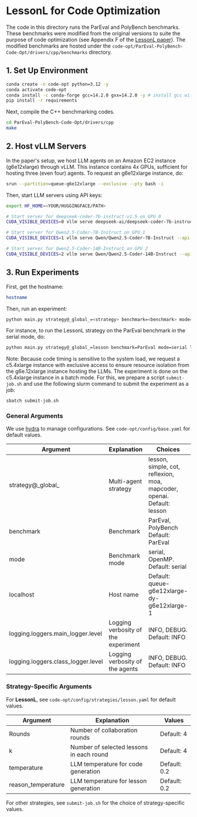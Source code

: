 # LessonL for Code Optimization

The code in this directory runs the ParEval and PolyBench benchmarks. These benchmarks were modified from the original versions to suite the purpose of code optimization (see Appendix F of the [LessonL paper](https://arxiv.org/pdf/2505.23946)). The modified benchmarks are hosted under the `code-opt/ParEval-PolyBench-Code-Opt/drivers/cpp/benchmarks` directory.

## 1. Set Up Environment
```bash
conda create -n code-opt python=3.12 -y
conda activate code-opt
conda install -c conda-forge gcc=14.2.0 gxx=14.2.0 -y # install gcc with 14.2.0
pip install -r requirements
```

Next, compile the C++ benchmarking codes.

```bash
cd ParEval-PolyBench-Code-Opt/drivers/cpp
make
```

## 2. Host vLLM Servers

In the paper's setup, we host LLM agents on an Amazon EC2 instance (g6e12xlarge) through vLLM. This instance contains 4x GPUs, sufficient for hosting three (even four) agents. To request an g6e12xlarge instance, do:
```bash
srun --partition=queue-g6e12xlarge --exclusive --pty bash -i
```

Then, start LLM servers using API keys:
```bash
export HF_HOME=<YOUR/HUGGINGFACE/PATH>

# Start server for deepseek-coder-7b-instruct-v1.5 on GPU 0
CUDA_VISIBLE_DEVICES=0 vllm serve deepseek-ai/deepseek-coder-7b-instruct-v1.5 --api-key <token-0> --host 0.0.0.0 --port 8001 > server1.log 2>&1 &

# Start server for Qwen2.5-Coder-7B-Instruct on GPU 1
CUDA_VISIBLE_DEVICES=1 vllm serve Qwen/Qwen2.5-Coder-7B-Instruct --api-key <token-1> --host 0.0.0.0 --port 8002 > server2.log 2>&1 &

# Start server for Qwen2.5-Coder-14B-Instruct on GPU 2
CUDA_VISIBLE_DEVICES=2 vllm serve Qwen/Qwen2.5-Coder-14B-Instruct --api-key <token-2> --host 0.0.0.0 --port 8003 > server3.log 2>&1 &
```

## 3. Run Experiments

First, get the hostname:
```bash
hostname
```

Then, run an experiment:
```bash
python main.py strategy@_global_=<strategy> benchmark=<benchmark> mode=<mode> localhost=<hostname> <strategy_params>=<strategy_params>
```

For instance, to run the LessonL strategy on the ParEval benchmark in the serial mode, do:
```bash
python main.py strategy@_global_=lesson benchmark=ParEval mode=serial localhost=<hostname> Rounds=4 k=4 temperature=0.2 reason_temperature=0.2
```

Note: Because code timing is sensitive to the system load, we request a c5.4xlarge instance with exclusive access to ensure resource isolation from the g6e.12xlarge instance hosting the LLMs. The experiment is done on the c5.4xlarge instance in a batch mode. For this, we prepare a script `submit-job.sh` and use the following slurm command to submit the experiment as a job:
```bash
sbatch submit-job.sh
```

### General Arguments

We use [hydra](https://hydra.cc) to manage configurations. See `code-opt/config/base.yaml` for default values.

| Argument    | Explanation | Choices | 
| -------- | ---------- | ---------- | 
| strategy@\_global\_  | Multi-agent strategy | lesson, simple, cot, reflexion, moa, mapcoder, openai. Default: lesson |
| benchmark  | Benchmark | ParEval, PolyBench Default: ParEval |
| mode  | Benchmark mode | serial, OpenMP. Default: serial |
| localhost | Host name | Default: queue-g6e12xlarge-dy-g6e12xlarge-1 |
| logging.loggers.main_logger.level | Logging verbosity of the experiment | INFO, DEBUG. Default: INFO|
| logging.loggers.class_logger.level | Logging verbosity of the agents | INFO, DEBUG. Default: INFO|

### Strategy-Specific Arguments

For **LessonL**, see `code-opt/config/strategies/lesson.yaml` for default values.

| Argument    | Explanation | Values | 
| -------- | ---------- | ---------- | 
| Rounds | Number of collaboration rounds | Default: 4 |
| k | Number of selected lessons in each round | Default: 4 |
| temperature | LLM temperature for code generation | Default: 0.2 |
| reason_temperature | LLM temperature for lesson generation | Default: 0.2 |

For other strategies, see `submit-job.sh` for the choice of strategy-specific values.

